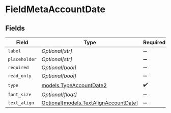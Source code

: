 # FieldMetaAccountDate


## Fields

| Field                                                                      | Type                                                                       | Required                                                                   | Description                                                                |
| -------------------------------------------------------------------------- | -------------------------------------------------------------------------- | -------------------------------------------------------------------------- | -------------------------------------------------------------------------- |
| `label`                                                                    | *Optional[str]*                                                            | :heavy_minus_sign:                                                         | N/A                                                                        |
| `placeholder`                                                              | *Optional[str]*                                                            | :heavy_minus_sign:                                                         | N/A                                                                        |
| `required`                                                                 | *Optional[bool]*                                                           | :heavy_minus_sign:                                                         | N/A                                                                        |
| `read_only`                                                                | *Optional[bool]*                                                           | :heavy_minus_sign:                                                         | N/A                                                                        |
| `type`                                                                     | [models.TypeAccountDate2](../models/typeaccountdate2.md)                   | :heavy_check_mark:                                                         | N/A                                                                        |
| `font_size`                                                                | *Optional[float]*                                                          | :heavy_minus_sign:                                                         | N/A                                                                        |
| `text_align`                                                               | [Optional[models.TextAlignAccountDate]](../models/textalignaccountdate.md) | :heavy_minus_sign:                                                         | N/A                                                                        |